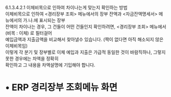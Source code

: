 6.1.3.4.2.1 이체비목으로 인하여 차이나는게 맞는지 확인하는 방법  
이체비목으로 인하여 <경리장부 조회> 메뉴에서의 장부 잔액과 <자금잔액명세서> 메뉴에서의 가.나.에 표시되는 장부  
잔액이 차이나는 경우, 그 건들이 어떤 건들인지 확인하려면, <경리장부 조회> 메뉴에서 (비목 : 이체) 로 필터걸어  
예입금액과 지출금액을 비교해서 찾아낼수 있습니다. (짝이 없다면 아직 해소되지 않은 이체비목임)  
이렇게 각 분기 및 장부별로 이체 예입과 지출은 가급적 동일한 것이 바람직하나, 그렇지 못한 경우에는 차액을 정확히  
확인하고 그 내용을 차액설명에 기입해야 합니다.

• ERP 경리장부 조회메뉴 화면
==================